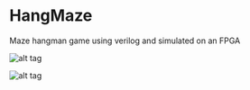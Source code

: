 # HangMaze
Maze hangman game using verilog and simulated on an FPGA

![alt tag](https://raw.githubusercontent.com/abbkrish/HangMaze/master/IMGP0002.JPG)

![alt tag](https://raw.githubusercontent.com/abbkrish/HangMaze/master/IMGP0003.JPG)

